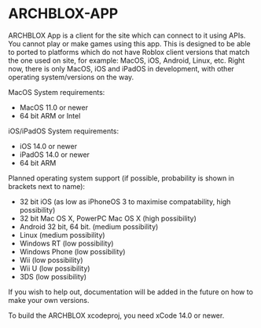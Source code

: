 # ARCHBLOX-APP
ARCHBLOX App is a client for the site which can connect to it using APIs. You cannot play or make games using this app. This is designed to be able to ported to platforms which do not have Roblox client versions that match the one used on site, for example: MacOS, iOS, Android, Linux, etc. Right now, there is only MacOS, iOS and iPadOS in development, with other operating system/versions on the way.

MacOS System requirements:
- MacOS 11.0 or newer
- 64 bit ARM or Intel

iOS/iPadOS System requirements:
- iOS 14.0 or newer
- iPadOS 14.0 or newer
- 64 bit ARM

Planned operating system support (if possible, probability is shown in brackets next to name):
- 32 bit iOS (as low as iPhoneOS 3 to maximise compatability, high possibility)
- 32 bit Mac OS X, PowerPC Mac OS X (high possibility)
- Android 32 bit, 64 bit. (medium possibility)
- Linux (medium possibility)
- Windows RT (low possibility)
- Windows Phone (low possibility)
- Wii (low possibility)
- Wii U (low possibility)
- 3DS (low possibility)

If you wish to help out, documentation will be added in the future on how to make your own versions.

To build the ARCHBLOX xcodeproj, you need xCode 14.0 or newer.
